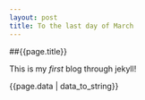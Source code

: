 ```yaml
---
layout: post
title: To the last day of March
---
```



##{{page.title}}

This is my *first* blog through jekyll!

{{page.data | data_to_string}}
